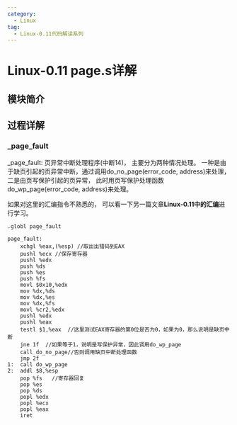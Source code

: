 ```yaml
---
category:
  - Linux
tag:
  - Linux-0.11代码解读系列
---
```



# Linux-0.11 page.s详解

## 模块简介

## 过程详解

### _page_fault

_page_fault:
页异常中断处理程序(中断14)， 主要分为两种情况处理。 一种是由于缺页引起的页异常中断，通过调用do_no_page(error_code, address)来处理， 二是由页写保护引起的页异常， 此时用页写保护处理函数do_wp_page(error_code, address)来处理。

如果对这里的汇编指令不熟悉的， 可以看一下另一篇文章**Linux-0.11中的汇编**进行学习。

```assemble
.globl page_fault

page_fault:
	xchgl %eax,(%esp) //取出出错码到EAX
	pushl %ecx //保存寄存器
	pushl %edx
	push %ds
	push %es
	push %fs
	movl $0x10,%edx
	mov %dx,%ds
	mov %dx,%es
	mov %dx,%fs
	movl %cr2,%edx
	pushl %edx
	pushl %eax
	testl $1,%eax  //这里测试EAX寄存器的第0位是否为0，如果为0，那么说明是缺页中断
	jne 1f  //如果等于1，说明是写保护异常，因此调用do_wp_page
	call do_no_page//否则调用缺页中断处理函数
	jmp 2f
1:	call do_wp_page
2:	addl $8,%esp
	pop %fs   //寄存器回复
	pop %es
	pop %ds
	popl %edx
	popl %ecx
	popl %eax
	iret
```